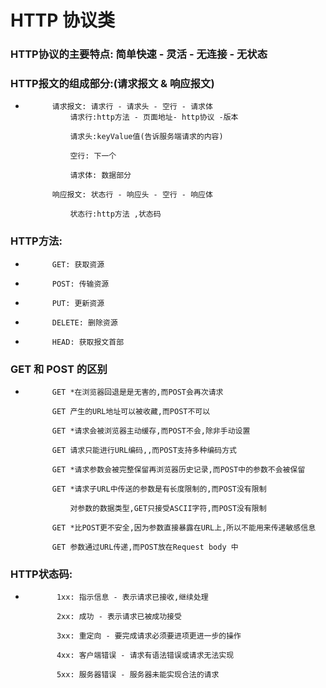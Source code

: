 #   HTTP 协议类
###     HTTP协议的主要特点: 简单快速 - 灵活 - 无连接 - 无状态

###     HTTP报文的组成部分:(请求报文 & 响应报文)
*           请求报文: 请求行 - 请求头 - 空行 - 请求体
                请求行:http方法 - 页面地址- http协议 -版本

                请求头:keyValue值(告诉服务端请求的内容)

                空行: 下一个

                请求体: 数据部分

            响应报文: 状态行 - 响应头 - 空行 - 响应体

                状态行:http方法 ,状态码

###     HTTP方法:
*           GET: 获取资源
*           POST: 传输资源
*           PUT: 更新资源
*           DELETE: 删除资源
*           HEAD: 获取报文首部

###     GET 和 POST 的区别

*           GET *在浏览器回退是是无害的,而POST会再次请求

            GET 产生的URL地址可以被收藏,而POST不可以
            
            GET *请求会被浏览器主动缓存,而POST不会,除非手动设置
            
            GET 请求只能进行URL编码,,而POST支持多种编码方式
            
            GET *请求参数会被完整保留再浏览器历史记录,而POST中的参数不会被保留
            
            GET *请求子URL中传送的参数是有长度限制的,而POST没有限制
            
                对参数的数据类型,GET只接受ASCII字符,而POST没有限制
                        
            GET *比POST更不安全,因为参数直接暴露在URL上,所以不能用来传递敏感信息
                        
            GET 参数通过URL传递,而POST放在Request body 中
            

###     HTTP状态码:

*            1xx: 指示信息 - 表示请求已接收,继续处理

             2xx: 成功 - 表示请求已被成功接受
             
             3xx: 重定向 - 要完成请求必须要进项更进一步的操作

             4xx: 客户端错误 - 请求有语法错误或请求无法实现

             5xx: 服务器错误 - 服务器未能实现合法的请求